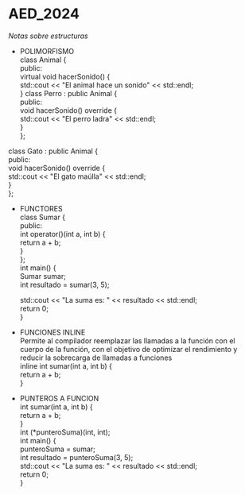 # AED_2024  

*Notas sobre estructuras*  
- POLIMORFISMO  
  class Animal {  
public:  
    virtual void hacerSonido() {  
        std::cout << "El animal hace un sonido" << std::endl;  
    }  class Perro : public Animal {  
public:  
    void hacerSonido() override {  
        std::cout << "El perro ladra" << std::endl;  
    }  
};  

class Gato : public Animal {  
public:  
    void hacerSonido() override {  
        std::cout << "El gato maúlla" << std::endl;  
    }  
};  
- FUNCTORES  
class Sumar {  
public:  
    int operator()(int a, int b) {  
        return a + b;  
    }  
};  
int main() {  
    Sumar sumar;  
    int resultado = sumar(3, 5);  

    std::cout << "La suma es: " << resultado << std::endl;  
    return 0;  
}  
- FUNCIONES INLINE  
  Permite al compilador reemplazar las llamadas a la función con el cuerpo de la función, con el objetivo de optimizar el rendimiento y reducir la sobrecarga de llamadas a funciones  
inline int sumar(int a, int b) {  
    return a + b;  
}  
- PUNTEROS A FUNCION  
int sumar(int a, int b) {  
    return a + b;  
}  
int (*punteroSuma)(int, int);  
int main() {  
    punteroSuma = sumar;  
    int resultado = punteroSuma(3, 5);  
    std::cout << "La suma es: " << resultado << std::endl;  
    return 0;  
}  


